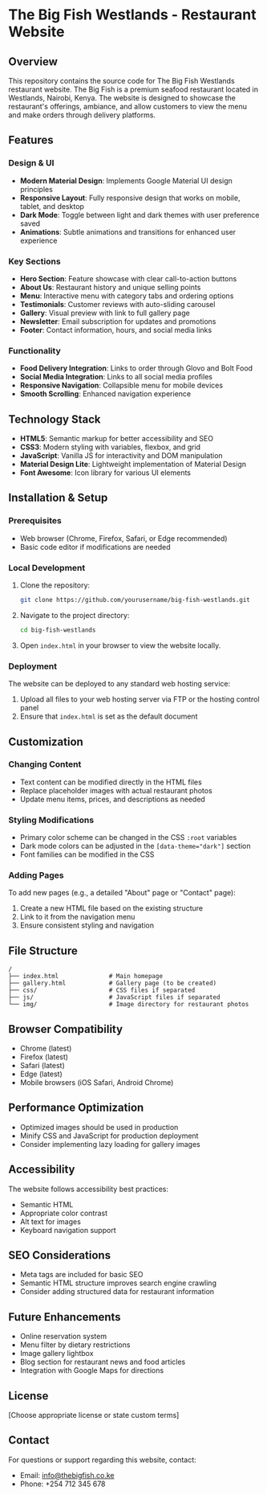 # The Big Fish Westlands - Restaurant Website

## Overview
This repository contains the source code for The Big Fish Westlands restaurant website. The Big Fish is a premium seafood restaurant located in Westlands, Nairobi, Kenya. The website is designed to showcase the restaurant's offerings, ambiance, and allow customers to view the menu and make orders through delivery platforms.

## Features

### Design & UI
- **Modern Material Design**: Implements Google Material UI design principles
- **Responsive Layout**: Fully responsive design that works on mobile, tablet, and desktop
- **Dark Mode**: Toggle between light and dark themes with user preference saved
- **Animations**: Subtle animations and transitions for enhanced user experience

### Key Sections
- **Hero Section**: Feature showcase with clear call-to-action buttons
- **About Us**: Restaurant history and unique selling points
- **Menu**: Interactive menu with category tabs and ordering options
- **Testimonials**: Customer reviews with auto-sliding carousel
- **Gallery**: Visual preview with link to full gallery page
- **Newsletter**: Email subscription for updates and promotions
- **Footer**: Contact information, hours, and social media links

### Functionality
- **Food Delivery Integration**: Links to order through Glovo and Bolt Food
- **Social Media Integration**: Links to all social media profiles
- **Responsive Navigation**: Collapsible menu for mobile devices
- **Smooth Scrolling**: Enhanced navigation experience

## Technology Stack
- **HTML5**: Semantic markup for better accessibility and SEO
- **CSS3**: Modern styling with variables, flexbox, and grid
- **JavaScript**: Vanilla JS for interactivity and DOM manipulation
- **Material Design Lite**: Lightweight implementation of Material Design
- **Font Awesome**: Icon library for various UI elements

## Installation & Setup

### Prerequisites
- Web browser (Chrome, Firefox, Safari, or Edge recommended)
- Basic code editor if modifications are needed

### Local Development
1. Clone the repository:
   ```bash
   git clone https://github.com/yourusername/big-fish-westlands.git
   ```

2. Navigate to the project directory:
   ```bash
   cd big-fish-westlands
   ```

3. Open `index.html` in your browser to view the website locally.

### Deployment
The website can be deployed to any standard web hosting service:

1. Upload all files to your web hosting server via FTP or the hosting control panel
2. Ensure that `index.html` is set as the default document

## Customization

### Changing Content
- Text content can be modified directly in the HTML files
- Replace placeholder images with actual restaurant photos
- Update menu items, prices, and descriptions as needed

### Styling Modifications
- Primary color scheme can be changed in the CSS `:root` variables
- Dark mode colors can be adjusted in the `[data-theme="dark"]` section
- Font families can be modified in the CSS

### Adding Pages
To add new pages (e.g., a detailed "About" page or "Contact" page):
1. Create a new HTML file based on the existing structure
2. Link to it from the navigation menu
3. Ensure consistent styling and navigation

## File Structure
```
/
├── index.html              # Main homepage
├── gallery.html            # Gallery page (to be created)
├── css/                    # CSS files if separated
├── js/                     # JavaScript files if separated
└── img/                    # Image directory for restaurant photos
```

## Browser Compatibility
- Chrome (latest)
- Firefox (latest)
- Safari (latest)
- Edge (latest)
- Mobile browsers (iOS Safari, Android Chrome)

## Performance Optimization
- Optimized images should be used in production
- Minify CSS and JavaScript for production deployment
- Consider implementing lazy loading for gallery images

## Accessibility
The website follows accessibility best practices:
- Semantic HTML
- Appropriate color contrast
- Alt text for images
- Keyboard navigation support

## SEO Considerations
- Meta tags are included for basic SEO
- Semantic HTML structure improves search engine crawling
- Consider adding structured data for restaurant information

## Future Enhancements
- Online reservation system
- Menu filter by dietary restrictions
- Image gallery lightbox
- Blog section for restaurant news and food articles
- Integration with Google Maps for directions

## License
[Choose appropriate license or state custom terms]

## Contact
For questions or support regarding this website, contact:
- Email: info@thebigfish.co.ke
- Phone: +254 712 345 678